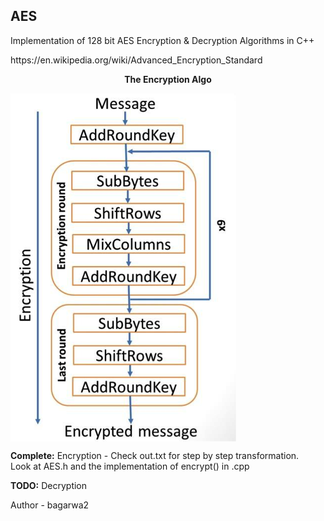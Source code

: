 <h2>AES</h2>

<p>Implementation of 128 bit AES Encryption & Decryption Algorithms in C++</p>
https://en.wikipedia.org/wiki/Advanced_Encryption_Standard

<p align = "center"><b>The Encryption Algo</b></p>
<img src = "encryption_algo.png" align = "middle">

<b>Complete:</b>
Encryption - Check out.txt for step by step transformation.<br>
Look at AES.h and the implementation of encrypt() in .cpp

<b>TODO:</b>
Decryption

Author - bagarwa2